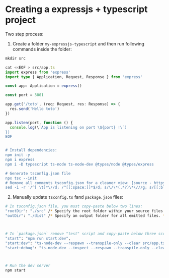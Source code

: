# Creating a expressjs + typescript project

Two step process:

1. Create a folder `my-expressjs-typescript` and then run following commands inside the folder:

```ts
mkdir src

cat <<EOF > src/app.ts
import express from 'express'
import type { Application, Request, Response } from 'express'

const app: Application = express()

const port = 3001

app.get('/toto', (req: Request, res: Response) => {
  res.send('Hello toto')
})

app.listen(port, function () {
  console.log(\`App is listening on port \${port} !\`)
})
EOF


# Install dependencies:
npm init -y
npm i express
npm i -D typescript ts-node ts-node-dev @types/node @types/express

# Generate tsconfig.json file
npx tsc --init
# Remove all comments tsconfig.json for a cleaner view: [source - https://stackoverflow.com/a/74414298/10012446 ]
sed -i -r '/^[ \t]*\//d; /^[[:space:]]*$/d; s/\/\*(.*?)\*\///g; s/[[:blank:]]+$//' tsconfig.json
```

2. Manually update `tsconfig.ts` fand `package.json` files:

```bash
# In tsconfig.json file, you must copy-paste below two lines:
"rootDir": "./src" /* Specify the root folder within your source files. */,
"outDir": "./dist" /* Specify an output folder for all emitted files. */,



# In `package.json` remove "test" script and copy-paste below three scripts:
"start": "npm run start:dev",
"start:dev": "ts-node-dev --respawn --transpile-only --clear src/app.ts",
"start:debug": "ts-node-dev --inspect --respawn --transpile-only --clear src/app.ts"



# Run the dev server
npm start
```
